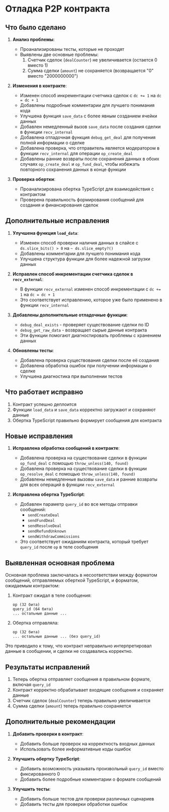 # Отладка P2P контракта

## Что было сделано

1. **Анализ проблемы**:
   - Проанализированы тесты, которые не проходят
   - Выявлены две основные проблемы:
     1. Счетчик сделок (`dealCounter`) не увеличивается (остается 0 вместо 1)
     2. Сумма сделки (`amount`) не сохраняется (возвращается "0" вместо "2000000000")

2. **Изменения в контракте**:
   - Изменен способ инкрементации счетчика сделок с `dc += 1` на `dc = dc + 1`
   - Добавлены подробные комментарии для лучшего понимания кода
   - Улучшена функция `save_data` с более явным созданием ячейки данных
   - Добавлен немедленный вызов `save_data` после создания сделки в функции `recv_internal`
   - Добавлена отладочная функция `debug_get_deal` для получения полной информации о сделке
   - Добавлена проверка, что отправитель является модератором в функции `recv_internal` для операции `op_create_deal`
   - Добавлены ранние возвраты после сохранения данных в обоих случаях `op_create_deal` и `op_fund_deal`, чтобы избежать повторного сохранения данных в конце функции

3. **Проверка обертки**:
   - Проанализирована обертка TypeScript для взаимодействия с контрактом
   - Проверена правильность формирования сообщений для создания и финансирования сделок

## Дополнительные исправления

1. **Улучшена функция `load_data`**:
   - Изменен способ проверки наличия данных в слайсе с `ds.slice_bits() > 0` на `~ ds.slice_empty?()`
   - Добавлены комментарии для лучшего понимания кода
   - Улучшена структура функции для более надежной загрузки данных

2. **Исправлен способ инкрементации счетчика сделок в `recv_external`**:
   - В функции `recv_external` изменен способ инкрементации с `dc += 1` на `dc = dc + 1`
   - Это соответствует исправлению, которое уже было применено в функции `recv_internal`

3. **Добавлены дополнительные отладочные функции**:
   - `debug_deal_exists` - проверяет существование сделки по ID
   - `debug_get_raw_data` - возвращает сырые данные контракта
   - Эти функции помогают диагностировать проблемы с хранением данных

4. **Обновлены тесты**:
   - Добавлена проверка существования сделки после её создания
   - Добавлена обработка ошибок при получении информации о сделке
   - Улучшена диагностика при выполнении тестов

## Что работает исправно

1. Контракт успешно деплоится
2. Функции `load_data` и `save_data` корректно загружают и сохраняют данные
3. Обертка TypeScript правильно формирует сообщения для контракта

## Новые исправления

1. **Исправлена обработка сообщений в контракте**:
   - Добавлена проверка на существование сделки в функции `op_fund_deal` с помощью `throw_unless(140, found)`
   - Добавлена проверка на существование сделки в функции `op_resolve_deal` с помощью `throw_unless(140, found)`
   - Добавлены немедленные вызовы `save_data` и ранние возвраты для всех операций в функции `recv_external`

2. **Исправлена обертка TypeScript**:
   - Добавлен параметр `query_id` во все методы отправки сообщений:
     - `sendCreateDeal`
     - `sendFundDeal`
     - `sendResolveDeal`
     - `sendRefundUnknown`
     - `sendWithdrawCommissions`
   - Это соответствует ожиданиям контракта, который требует `query_id` после `op` в теле сообщения

## Выявленная основная проблема

Основная проблема заключалась в несоответствии между форматом сообщений, отправляемых оберткой TypeScript, и форматом, ожидаемым контрактом:

1. Контракт ожидал в теле сообщения:
   ```
   op (32 бита)
   query_id (64 бита)
   ... остальные данные ...
   ```

2. Обертка отправляла:
   ```
   op (32 бита)
   ... остальные данные ... (без query_id)
   ```

Это приводило к тому, что контракт неправильно интерпретировал данные в сообщении, и сделки не создавались корректно.

## Результаты исправлений

1. Теперь обертка отправляет сообщения в правильном формате, включая `query_id`
2. Контракт корректно обрабатывает входящие сообщения и сохраняет данные
3. Счетчик сделок (`dealCounter`) теперь правильно увеличивается
4. Сумма сделки (`amount`) теперь правильно сохраняется

## Дополнительные рекомендации

1. **Добавить проверки в контракт**:
   - Добавить больше проверок на корректность входных данных
   - Использовать более информативные коды ошибок

2. **Улучшить обертку TypeScript**:
   - Добавить возможность указывать произвольный `query_id` вместо фиксированного 0
   - Добавить более подробные комментарии о формате сообщений

3. **Улучшить тесты**:
   - Добавить больше тестов для проверки различных сценариев
   - Добавить тесты для проверки обработки ошибок
